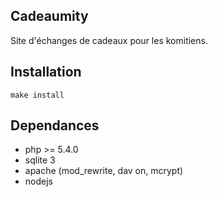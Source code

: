 Cadeaumity
----

Site d'échanges de cadeaux pour les komitiens.

Installation
----

```
make install
```

Dependances
----

+ php >= 5.4.0
+ sqlite 3
+ apache (mod_rewrite, dav on, mcrypt)
+ nodejs


